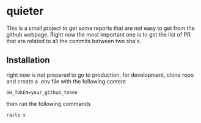 # quieter

This is a small project to get some reports that are not easy to get from the github webpage. Right now the most important one is to
get the list of PR that are related to all the commits between two sha's.

## Installation

right now is not prepared to go to production, for development, clone repo and create a .env file with the following content

```
GH_TOKEN=your_github_token
```

then run the following commands

```
rails s
```

